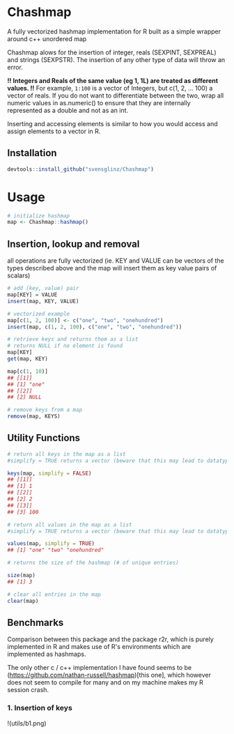 # Chashmap
A fully vectorized hashmap implementation for R built as a simple wrapper around c++ unordered map

Chashmap alows for the insertion of integer, reals (SEXPINT, SEXPREAL) and strings (SEXPSTR). The insertion of any other type of data will throw an error.

**!! Integers and Reals of the same value (eg 1, 1L) are treated as different values. !!**
For example, `1:100` is a vector of Integers, but c(1, 2, ... 100) a vector of reals. 
If you do not want to differentiate between the two, wrap all numeric values in as.numeric() to ensure that they are internally represented as a double and not as an int.


Inserting and accessing elements is similar to how you would access and assign elements to a vector in R.

## Installation 

```R
devtools::install_github("svensglinz/Chashmap")
```

# Usage
```r
# initialize hashmap
map <- Chashmap::hashmap()
```

## Insertion, lookup and removal

all operations are fully vectorized (ie. KEY and VALUE can be vectors of the types described above and the map will insert them as key value pairs of scalars) 
```r
# add (key, value) pair
map[KEY] = VALUE
insert(map, KEY, VALUE)

# vectorized example
map[c(1, 2, 100)] <- c("one", "two", "onehundred")
insert(map, c(1, 2, 100), c("one", "two", "onehundred"))

```

```r
# retrieve keys and returns them as a list
# returns NULL if no element is found
map[KEY]
get(map, KEY)

map[c(1, 10)]
## [[1]]
## [1] "one"
## [[2]]
## [2] NULL
```

```r
# remove keys from a map 
remove(map, KEYS)

```
## Utility Functions
```r
# return all keys in the map as a list
#simplify = TRUE returns a vector (beware that this may lead to datatype coercion if not all keys are of the same type)

keys(map, simplify = FALSE)
## [[1]]
## [1] 1
## [[2]]
## [2] 2
## [[3]]
## [3] 100

# return all values in the map as a list
#simplify = TRUE returns a vector (beware that this may lead to datatype coercion if not all values are of the same type)

values(map, simplify = TRUE)
## [1] "one" "two" "onehundred"

# returns the size of the hashmap (# of unique entries)

size(map)
## [1] 3

# clear all entries in the map
clear(map)
```

## Benchmarks 

Comparison between this package and the package r2r, which is purely implemented in R and makes use 
of R's environments which are implemented as hashmaps.

The only other c / c++ implementation I have found seems to be 
(https://github.com/nathan-russell/hashmap)[this one], which however 
does not seem to compile for many and on my machine makes my R session crash. 

### 1. Insertion of keys 

!(utils/b1.png)
